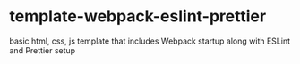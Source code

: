 # template-webpack-eslint-prettier

basic html, css, js template that includes Webpack startup along with ESLint and Prettier setup
